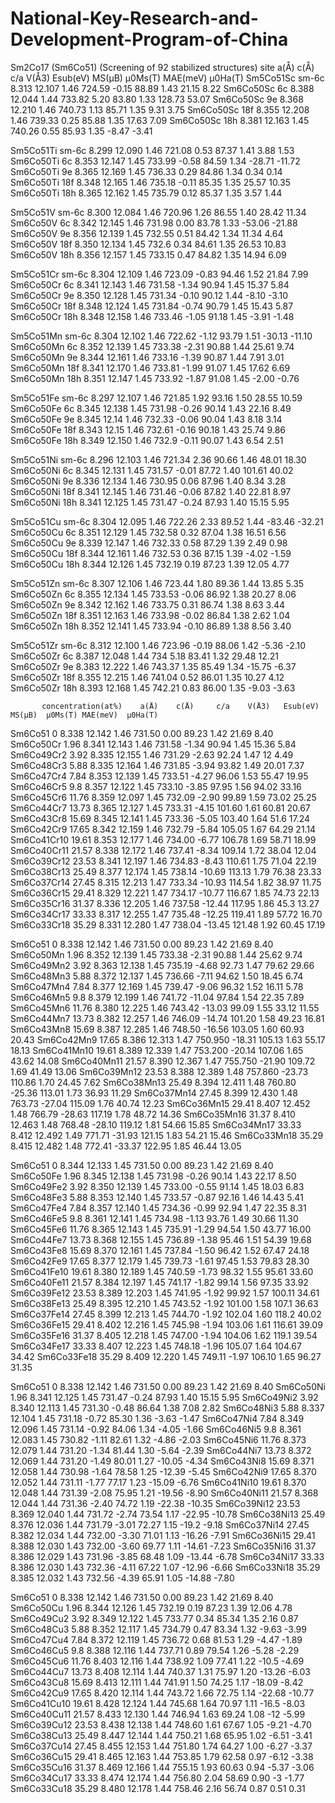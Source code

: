 # National-Key-Research-and-Development-Program-of-China
Sm2Co17 (Sm6Co51) (Screening of 92 stabilized structures)
             site   a(Å)    c(Å)   c/a  V(Å3)   Esub(eV) MS(μB)  μ0Ms(T) MAE(meV)  μ0Ha(T)
Sm5Co51Sc    sm-6c 8.313  12.107  1.46  724.59  -0.15    88.89    1.43     21.15     8.22 
Sm6Co50Sc    6c    8.388  12.044  1.44  733.82   5.20    83.80    1.33     128.73    53.07 
Sm6Co50Sc    9e    8.368  12.210  1.46  740.73   1.13    85.71    1.35     9.31      3.75 
Sm6Co50Sc    18f   8.355  12.208  1.46  739.33   0.25    85.88    1.35     17.63     7.09 
Sm6Co50Sc    18h   8.381  12.163  1.45  740.26   0.55    85.93    1.35    -8.47     -3.41 

Sm5Co51Ti    sm-6c 8.299  12.090  1.46  721.08   0.53    87.37    1.41     3.88      1.53 
Sm6Co50Ti    6c    8.353  12.147  1.45  733.99  -0.58    84.59    1.34    -28.71    -11.72 
Sm6Co50Ti    9e    8.365  12.169  1.45  736.33   0.29    84.86    1.34     0.34      0.14 
Sm6Co50Ti    18f   8.348  12.165  1.46  735.18  -0.11    85.35    1.35     25.57     10.35 
Sm6Co50Ti    18h   8.365  12.162  1.45  735.79   0.12    85.37    1.35     3.57      1.44 
   
Sm5Co51V     sm-6c 8.300  12.084  1.46  720.96   1.26    86.55    1.40     28.42     11.34 
Sm6Co50V     6c    8.342  12.145  1.46  731.98   0.00    83.78    1.33    -53.06    -21.88 
Sm6Co50V     9e    8.356  12.139  1.45  732.55   0.51    84.42    1.34     11.34     4.64 
Sm6Co50V     18f   8.350  12.134  1.45  732.6    0.34    84.61    1.35     26.53     10.83 
Sm6Co50V     18h   8.356  12.157  1.45  733.15   0.47    84.82    1.35     14.94     6.09 
   
Sm5Co51Cr    sm-6c 8.304  12.109  1.46  723.09  -0.83    94.46    1.52     21.84     7.99 
Sm6Co50Cr    6c    8.341  12.143  1.46  731.58  -1.34    90.94    1.45     15.37     5.84 
Sm6Co50Cr    9e    8.350  12.128  1.45  731.34  -0.10    90.12    1.44    -8.10     -3.10 
Sm6Co50Cr    18f   8.348  12.124  1.45  731.84  -0.74    90.79    1.45     15.43     5.87 
Sm6Co50Cr    18h   8.348  12.158  1.46  733.46  -1.05    91.18    1.45    -3.91     -1.48 

Sm5Co51Mn    sm-6c 8.304  12.102  1.46  722.62  -1.12    93.79    1.51    -30.13    -11.10 
Sm6Co50Mn    6c    8.352  12.139  1.45  733.38  -2.31    90.88    1.44     25.61     9.74 
Sm6Co50Mn    9e    8.344  12.161  1.46  733.16  -1.39    90.87    1.44     7.91      3.01 
Sm6Co50Mn    18f   8.341  12.170  1.46  733.81  -1.99    91.07    1.45     17.62     6.69 
Sm6Co50Mn    18h   8.351  12.147  1.45  733.92  -1.87    91.08    1.45    -2.00     -0.76 
  
Sm5Co51Fe    sm-6c 8.297  12.107  1.46  721.85   1.92    93.16    1.50     28.55     10.59 
Sm6Co50Fe    6c    8.345  12.138  1.45  731.98  -0.26    90.14    1.43     22.16     8.49 
Sm6Co50Fe    9e    8.345  12.14   1.46  732.33  -0.06    90.04    1.43     8.18      3.14 
Sm6Co50Fe    18f   8.343  12.15   1.46  732.61  -0.16    90.18    1.43     25.74     9.86 
Sm6Co50Fe    18h   8.349  12.150  1.46  732.9   -0.11    90.07    1.43     6.54      2.51 
  
Sm5Co51Ni    sm-6c 8.296  12.103  1.46  721.34   2.36    90.66    1.46     48.01     18.30 
Sm6Co50Ni    6c    8.345  12.131  1.45  731.57  -0.01    87.72    1.40     101.61    40.02 
Sm6Co50Ni    9e    8.336  12.134  1.46  730.95   0.06    87.96    1.40     8.34      3.28 
Sm6Co50Ni    18f   8.341  12.145  1.46  731.46  -0.06    87.82    1.40     22.81     8.97 
Sm6Co50Ni    18h   8.341  12.125  1.45  731.47  -0.24    87.93    1.40     15.15     5.95 
   
Sm5Co51Cu    sm-6c 8.304  12.095  1.46  722.26   2.33    89.52    1.44     -83.46   -32.21 
Sm6Co50Cu    6c    8.351  12.129  1.45  732.58   0.32    87.04    1.38     16.51     6.56 
Sm6Co50Cu    9e    8.339  12.147  1.46  732.33   0.58    87.29    1.39     2.49      0.98 
Sm6Co50Cu    18f   8.344  12.161  1.46  732.53   0.36    87.15    1.39    -4.02     -1.59 
Sm6Co50Cu    18h   8.344  12.126  1.45  732.19   0.19    87.23    1.39     12.05     4.77 
  
Sm5Co51Zn    sm-6c 8.307  12.106  1.46  723.44   1.80    89.36    1.44     13.85     5.35 
Sm6Co50Zn    6c    8.355  12.134  1.45  733.53  -0.06    86.92    1.38     20.27     8.06 
Sm6Co50Zn    9e    8.342  12.162  1.46  733.75   0.31    86.74    1.38     8.63      3.44 
Sm6Co50Zn    18f   8.351  12.163  1.46  733.98  -0.02    86.84    1.38     2.62      1.04 
Sm6Co50Zn    18h   8.352  12.141  1.45  733.94  -0.10    86.89    1.38     8.56      3.40 
  
Sm5Co51Zr    sm-6c 8.312  12.100  1.46  723.96  -0.19    88.06    1.42    -5.36     -2.10 
Sm6Co50Zr    6c    8.387  12.048  1.44  734      5.18    83.41    1.32     29.48     12.21 
Sm6Co50Zr    9e    8.383  12.222  1.46  743.37   1.35    85.49    1.34    -15.75    -6.37 
Sm6Co50Zr    18f   8.355  12.215  1.46  741.04   0.52    86.01    1.35     10.27     4.12 
Sm6Co50Zr    18h   8.393  12.168  1.45  742.21   0.83    86.00    1.35    -9.03     -3.63 

           concentration(at%)    a(Å)    c(Å)     c/a    V(Å3)   Esub(eV) MS(μB)  μ0Ms(T) MAE(meV)  μ0Ha(T)
Sm6Co51       0                 8.338   12.142   1.46   731.50   0.00     89.23    1.42    21.69     8.40 
Sm6Co50Cr     1.96              8.341   12.143   1.46   731.58   -1.34    90.94    1.45    15.36     5.84 
Sm6Co49Cr2    3.92              8.335   12.155   1.46   731.29   -2.63    92.24    1.47    12        4.49 
Sm6Co48Cr3    5.88              8.335   12.164   1.46   731.85   -3.94    93.82    1.49    20.01     7.37 
Sm6Co47Cr4    7.84              8.353   12.139   1.45   733.51   -4.27    96.06    1.53    55.47     19.95 
Sm6Co46Cr5    9.8               8.357   12.122   1.45   733.10   -3.85    97.95    1.56    94.02     33.16 
Sm6Co45Cr6    11.76             8.359   12.097   1.45   732.09   -2.90    99.89    1.59    73.02     25.25 
Sm6Co44Cr7    13.73             8.365   12.127   1.45   733.31   -4.15    101.60   1.61    60.81     20.67
Sm6Co43Cr8    15.69             8.345   12.141   1.45   733.36   -5.05    103.40   1.64    51.6      17.24 
Sm6Co42Cr9    17.65             8.342   12.159   1.46   732.79   -5.84    105.05   1.67    64.29     21.14 
Sm6Co41Cr10   19.61             8.353   12.177   1.46   734.00   -6.77    106.78   1.69    58.71     18.99 
Sm6Co40Cr11   21.57             8.338   12.172   1.46   737.41   -8.34    109.14   1.72    38.04     12.04 
Sm6Co39Cr12   23.53             8.341   12.197   1.46   734.83   -8.43    110.61   1.75    71.04     22.19 
Sm6Co38Cr13   25.49             8.377   12.174   1.45   738.14   -10.69   113.13   1.79    76.38     23.33 
Sm6Co37Cr14   27.45             8.315   12.213   1.47   733.34   -10.93   114.54   1.82    38.97     11.75 
Sm6Co36Cr15   29.41             8.329   12.221   1.47   734.17   -10.77   116.67   1.85    74.73     22.13 
Sm6Co35Cr16   31.37             8.336   12.205   1.46   737.58   -12.44   117.95   1.86    45.3      13.27 
Sm6Co34Cr17   33.33             8.317   12.255   1.47   735.48   -12.25   119.41   1.89    57.72     16.70 
Sm6Co33Cr18   35.29             8.331   12.280   1.47   738.04   -13.45   121.48   1.92    60.45     17.19 
	         
Sm6Co51       0                 8.338   12.142   1.46   731.50    0.00    89.23    1.42    21.69     8.40 
Sm6Co50Mn     1.96              8.352   12.139   1.45   733.38   -2.31    90.88    1.44    25.62     9.74 
Sm6Co49Mn2    3.92              8.363   12.138   1.45   735.19   -4.68    92.73    1.47    79.62     29.66 
Sm6Co48Mn3    5.88              8.372   12.137   1.45   736.66   -7.11    94.62    1.50    18.45     6.74 
Sm6Co47Mn4    7.84              8.377   12.169   1.45   739.47   -9.06    96.32    1.52    16.11     5.78 
Sm6Co46Mn5    9.8               8.379   12.199   1.46   741.72   -11.04   97.84    1.54    22.35     7.89 
Sm6Co45Mn6    11.76             8.380   12.225   1.46   743.42   -13.03   99.09    1.55    33.12     11.55 
Sm6Co44Mn7    13.73             8.382   12.257   1.46   746.09   -14.74   101.20   1.58    49.23     16.81 
Sm6Co43Mn8    15.69             8.387   12.285   1.46   748.50   -16.56   103.05   1.60    60.93     20.43 
Sm6Co42Mn9    17.65             8.386   12.313   1.47   750.950  -18.31   105.13   1.63    55.17     18.13 
Sm6Co41Mn10   19.61             8.389   12.339   1.47   753.200  -20.14   107.06   1.65    43.62     14.08 
Sm6Co40Mn11   21.57             8.390   12.367   1.47   755.750  -21.90   109.72   1.69    41.49     13.06 
Sm6Co39Mn12   23.53             8.388   12.389   1.48   757.860  -23.73   110.86   1.70    24.45     7.62 
Sm6Co38Mn13   25.49             8.394   12.411   1.48   760.80   -25.36   113.01   1.73    36.93     11.29 
Sm6Co37Mn14   27.45             8.399   12.430   1.48   763.73   -27.04   115.09   1.76    40.74     12.23 
Sm6Co36Mn15   29.41             8.407   12.452   1.48   766.79   -28.63   117.19   1.78    48.72     14.36 
Sm6Co35Mn16   31.37             8.410   12.463   1.48   768.48   -28.10   119.12   1.81    54.66     15.85 
Sm6Co34Mn17   33.33             8.412   12.492   1.49   771.71   -31.93   121.15   1.83    54.21     15.46 
Sm6Co33Mn18   35.29             8.415   12.482   1.48   772.41   -33.37   122.95   1.85    46.44     13.05 
	          
Sm6Co51       0                 8.344   12.133   1.45   731.50    0.00    89.23    1.42    21.69     8.40 
Sm6Co50Fe     1.96              8.345   12.138   1.45   731.98   -0.26    90.14    1.43    22.17     8.50 
Sm6Co49Fe2    3.92              8.350   12.139   1.45   733.00   -0.55    91.14    1.45    18.03     6.83 
Sm6Co48Fe3    5.88              8.353   12.140   1.45   733.57   -0.87    92.16    1.46    14.43     5.41 
Sm6Co47Fe4    7.84              8.357   12.140   1.45   734.36   -0.99    92.94    1.47    22.35     8.31 
Sm6Co46Fe5    9.8               8.361   12.141   1.45   734.98   -1.13    93.76    1.49    30.66     11.30 
Sm6Co45Fe6    11.76             8.365   12.143   1.45   735.91   -1.29    94.54    1.50    43.77     16.00 
Sm6Co44Fe7    13.73             8.368   12.155   1.45   736.89   -1.38    95.46    1.51    54.39     19.68 
Sm6Co43Fe8    15.69             8.370   12.161   1.45   737.84   -1.50    96.42    1.52    67.47     24.18 
Sm6Co42Fe9    17.65             8.377   12.179   1.45   739.73   -1.61    97.45    1.53    79.83     28.30 
Sm6Co41Fe10   19.61             8.380   12.189   1.45   740.59   -1.73    98.32    1.55    95.61     33.60 
Sm6Co40Fe11   21.57             8.384   12.197   1.45   741.17   -1.82    99.14    1.56    97.35     33.92 
Sm6Co39Fe12   23.53             8.389   12.203   1.45   741.95   -1.92    99.92    1.57    100.11    34.61 
Sm6Co38Fe13   25.49             8.395   12.210   1.45   743.52   -1.92    101.00   1.58    107.1     36.63 
Sm6Co37Fe14   27.45             8.399   12.213   1.45   744.70   -1.92    102.04   1.60    118.2     40.02 
Sm6Co36Fe15   29.41             8.402   12.216   1.45   745.98   -1.94    103.06   1.61    116.61    39.09 
Sm6Co35Fe16   31.37             8.405   12.218   1.45   747.00   -1.94    104.06   1.62    119.1     39.54 
Sm6Co34Fe17   33.33             8.407   12.223   1.45   748.18   -1.96    105.07   1.64    104.67    34.42 
Sm6Co33Fe18   35.29             8.409   12.220   1.45   749.11   -1.97    106.10   1.65    96.27     31.35 
	          
Sm6Co51       0                 8.338   12.142   1.46   731.50    0.00    89.23    1.42    21.69     8.40 
Sm6Co50Ni     1.96              8.341   12.125   1.45   731.47   -0.24    87.93    1.40    15.15     5.95 
Sm6Co49Ni2    3.92              8.340   12.113   1.45   731.30   -0.48    86.64    1.38    7.08      2.82 
Sm6Co48Ni3    5.88              8.337   12.104   1.45   731.18   -0.72    85.30    1.36   -3.63     -1.47 
Sm6Co47Ni4    7.84              8.349   12.096   1.45   731.14   -0.92    84.06    1.34   -4.05     -1.66 
Sm6Co46Ni5    9.8               8.361   12.083   1.45   730.82   -1.11    82.61    1.32   -4.86     -2.03 
Sm6Co45Ni6    11.76             8.373   12.079   1.44   731.20   -1.34    81.44    1.30   -5.64     -2.39 
Sm6Co44Ni7    13.73             8.372   12.069   1.44   731.20   -1.49    80.01    1.27   -10.05    -4.34 
Sm6Co43Ni8    15.69             8.371   12.058   1.44   730.98   -1.64    78.58    1.25   -12.39    -5.45 
Sm6Co42Ni9    17.65             8.370   12.052   1.44   731.11   -1.77    77.17    1.23   -15.09    -6.76 
Sm6Co41Ni10   19.61             8.370   12.048   1.44   731.39   -2.08    75.95    1.21   -19.56    -8.90 
Sm6Co40Ni11   21.57             8.368   12.044   1.44   731.36   -2.40    74.72    1.19   -22.38    -10.35 
Sm6Co39Ni12   23.53             8.369   12.040   1.44   731.72   -2.74    73.54    1.17   -22.95    -10.78 
Sm6Co38Ni13   25.49             8.376   12.036   1.44   731.79   -3.01    72.27    1.15   -19.2     -9.18 
Sm6Co37Ni14   27.45             8.382   12.034   1.44   732.00   -3.30    71.01    1.13   -16.26    -7.91 
Sm6Co36Ni15   29.41             8.388   12.030   1.43   732.00   -3.60    69.77    1.11   -14.61    -7.23 
Sm6Co35Ni16   31.37             8.386   12.029   1.43   731.96   -3.85    68.48    1.09   -13.44    -6.78 
Sm6Co34Ni17   33.33             8.386   12.030   1.43   732.36   -4.11    67.22    1.07   -12.96    -6.66 
Sm6Co33Ni18   35.29             8.385   12.032   1.43   732.56   -4.39    65.91    1.05   -14.88    -7.80 
	          
Sm6Co51       0                 8.338   12.142   1.46   731.50   0.00     89.23    1.42    21.69     8.40 
Sm6Co50Cu     1.96              8.344   12.126   1.45   732.19   0.19     87.23    1.39    12.06     4.78 
Sm6Co49Cu2    3.92              8.349   12.122   1.45   733.77   0.34     85.34    1.35    2.16      0.87 
Sm6Co48Cu3    5.88              8.352   12.117   1.45   734.79   0.47     83.34    1.32   -9.63     -3.99 
Sm6Co47Cu4    7.84              8.372   12.119   1.45   736.72   0.68     81.53    1.29   -4.47     -1.89 
Sm6Co46Cu5    9.8               8.388   12.116   1.44   737.71   0.89     79.54    1.26   -5.28     -2.29 
Sm6Co45Cu6    11.76             8.403   12.116   1.44   738.92   1.09     77.41    1.22   -10.5     -4.69 
Sm6Co44Cu7    13.73             8.408   12.114   1.44   740.37   1.31     75.97    1.20   -13.26    -6.03 
Sm6Co43Cu8    15.69             8.413   12.111   1.44   741.91   1.50     74.25    1.17   -18.09    -8.42 
Sm6Co42Cu9    17.65             8.420   12.114   1.44   743.72   1.66     72.75    1.14   -22.68    -10.77 
Sm6Co41Cu10   19.61             8.428   12.124   1.44   745.68   1.64     70.97    1.11   -16.5     -8.03 
Sm6Co40Cu11   21.57             8.433   12.130   1.44   746.94   1.63     69.24    1.08   -12       -5.99 
Sm6Co39Cu12   23.53             8.438   12.138   1.44   748.60   1.61     67.67    1.05   -9.21     -4.70 
Sm6Co38Cu13   25.49             8.447   12.144   1.44   750.21   1.68     65.95    1.02   -6.51     -3.41 
Sm6Co37Cu14   27.45             8.455   12.153   1.44   751.80   1.74     64.27    1.00   -6.27     -3.37 
Sm6Co36Cu15   29.41             8.465   12.163   1.44   753.85   1.79     62.58    0.97   -6.12     -3.38 
Sm6Co35Cu16   31.37             8.469   12.166   1.44   755.15   1.93     60.63    0.94   -5.37     -3.06 
Sm6Co34Cu17   33.33             8.474   12.174   1.44   756.80   2.04     58.69    0.90   -3        -1.77 
Sm6Co33Cu18   35.29             8.480   12.178   1.44   758.46   2.16     56.74    0.87    0.51      0.31 	  
